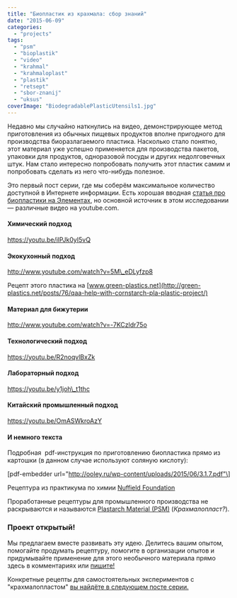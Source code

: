 ```yaml
---
title: "Биопластик из крахмала: сбор знаний"
date: "2015-06-09"
categories: 
  - "projects"
tags: 
  - "psm"
  - "bioplastik"
  - "video"
  - "krahmal"
  - "krahmaloplast"
  - "plastik"
  - "retsept"
  - "sbor-znanij"
  - "uksus"
coverImage: "BiodegradablePlasticUtensils1.jpg"
---
```


Недавно мы случайно наткнулись на видео, демонстрирующее метод приготовления из обычных пищевых продуктов вполне пригодного для производства биоразлагаемого пластика. Насколько стало понятно, этот материал уже успешно применяется для производства пакетов, упаковки для продуктов, одноразовой посуды и других недолговечных штук. Нам стало интересно попробовать получить этот пластик самим и попробовать сделать из него что-нибудь полезное.

Это первый пост серии, где мы соберём максимальное количество доступной в Интернете информации. Есть хорошая вводная [статья про биопластики на Элементах](http://elementy.ru/lib/431802?context=42845), но основной источник в этом исследовании — различные видео на youtube.com.

#### Химический подход

https://youtu.be/ilPJk0yI5vQ

#### Экокухонный подход

http://www.youtube.com/watch?v=5M\_eDLyfzp8

Рецепт этого пластика на [www.green-plastics.net](http://green-plastics.net/posts/76/qaa-help-with-cornstarch-pla-plastic-project/)

#### Материал для бижутерии

http://www.youtube.com/watch?v=-7KCzldr75o

#### Технологический подход

https://youtu.be/R2noqvlBxZk

#### Лабораторный подход

https://youtu.be/y1joh\_t1thc

#### Китайский промышленный подход

https://youtu.be/OmASWkroAzY

#### И немного текста

Подробная  pdf-инструкция по приготовлению биопластика прямо из картошки (в данном случае используют соляную кислоту):

\[pdf-embedder url="http://ooley.ru/wp-content/uploads/2015/06/3.1.7.pdf"\]

Рецептура из практикума по химии [Nuffield Foundation](http://www.nuffieldfoundation.org/practical-chemistry/making-plastic-potato-starch)

Проработанные рецептуры для промышленного производства не раскрываются и называются [Plastarch Material (PSM)](http://www.thefullwiki.org/Plastarch_Material) (_Крахмалопласт?_).

### Проект открытый!

Мы предлагаем вместе развивать эту идею. Делитесь вашим опытом, помогайте продумать рецептуру, помогите в организации опытов и придумывайте применение для этого необычного материала прямо здесь в комментариях или [пишите!](http://ooley.ru/pishite/)

Конкретные рецепты для самостоятельных экспериментов с "крахмалопластом" [вы найдёте в следующем посте серии.](http://ooley.ru/bioplastik-iz-krahmala-ingredienty-i-retsepty/)
